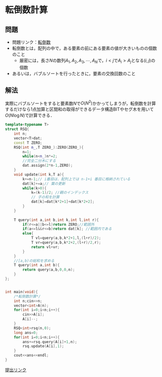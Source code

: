 # 転倒数計算
## 問題
- 問題リンク：[転倒数](https://atcoder.jp/contests/chokudai_S001/tasks/chokudai_S001_j)
- 転倒数とは，配列の中で，ある要素の前にある要素の値が大きいものの個数のこと
  - 厳密には，長さ$N$の数列$A_1,A_2,A_3,\cdots,A_N$で，$i<j$で$A_i>A_j$となる$(i,j)$の個数
- あるいは，バブルソートを行ったときに，要素の交換回数のこと
## 解法
実際にバブルソートをすると要素数$N$で$O(N^2)$かかってしまうが，転倒数を計算するだけなら$1$点加算と区間和の取得ができるデータ構造BITやセグ木を用いて$O(N\log N)$で計算できる．

```cpp
template<typename T>
struct RSQ{
    int n;
    vector<T>dat;
    const T ZERO;
    RSQ(int n_,T ZERO_):ZERO(ZERO_){
        n=1;
        while(n<n_)n*=2;
        //完全二分木にする
        dat.assign(2*n-1,ZERO);
    }
    void update(int k,T a){
        k+=n-1;// i番目は、配列上では n-1+i 番目に格納されている
        dat[k]+=a;// 葉の更新
        while(k>0){
            k=(k-1)/2; //親のインデックス
            // 子の和を計算
            dat[k]=dat[k*2+1]+dat[k*2+2];
        }
    }
    
    T query(int a,int b,int k,int l,int r){
        if(r<=a||b<=l)return ZERO;//範囲外
        if(a<=l&&r<=b)return dat[k]; //範囲内である
        else{
            T vl=query(a,b,k*2+1,l,(l+r)/2);
            T vr=query(a,b,k*2+2,(l+r)/2,r);
            return vl+vr;
        }
    }
    //[a,b)の総和を求める
    T query(int a,int b){
        return query(a,b,0,0,n);
    }
};


int main(void){
    /*転倒数計算*/
    int n;cin>>n;
    vector<int>A(n);
    for(int i=0;i<n;i++){
        cin>>A[i];
        A[i]--;
    }
    RSQ<int>rsq(n,0);
    long ans=0;
    for(int i=0;i<n;i++){
        ans+=rsq.query(A[i]+1,n);
        rsq.update(A[i],1);
    }
    cout<<ans<<endl;
}
```

[提出リンク](https://atcoder.jp/contests/chokudai_S001/submissions/35410016)
